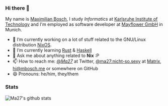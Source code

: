 ### Hi there 👋

My name is [Maximilian Bosch](https://mbosch.me/), I study *Informatics* at [Karlsruhe Institute of Technology](https://www.kit.edu/) and I'm employed
as software developer at [Mayflower GmbH](https://mayflower.de/) in Munich.

- 🔭 I’m currently working on a lot of stuff related to the GNU/Linux distribution [NixOS](https://nixos.org/).
- 🌱 I’m currently learning [Rust](https://www.rust-lang.org/) & [Haskell](https://www.haskell.org/)
- 💬 Ask me about anything related to **Nix** :P
- 📫 How to reach me: [@_Ma27_](https://twitter.com/_Ma27_) at Twitter, [@ma27:nicht-so.sexy](https://matrix.to/#/@ma27:nicht-so.sexy) at [Matrix](https://matrix.org/), hi@mbosch.me or somewhere on GitHub
- 😄 Pronouns: he/him, they/them

### Stats

![Ma27's github stats](https://github-readme-stats.vercel.app/api?username=Ma27)

